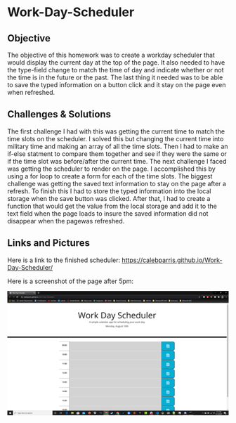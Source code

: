 # Work-Day-Scheduler

## Objective
The objective of this homework was to create a workday scheduler that would display the current day at the top of the page. It also needed to have the type-field change to match the time of day and indicate whether or not the time is in the future or the past. The last thing it needed was to be able to save the typed information on a button click and it stay on the page even when refreshed.

## Challenges & Solutions
The first challenge I had with this was getting the current time to match the time slots on the scheduler. I solved this but changing the current time into military time and making an array of all the time slots. Then I had to make an if-else statment to compare them together and see if they were the same or if the time slot was before/after the current time. The next challenge I faced was getting the scheduler to render on the page. I accomplished this by using a for loop to create a form for each of the time slots. The biggest challenge was getting the saved text information to stay on the page after a refresh. To finish this I had to store the typed information into the local storage when the save button was clicked. After that, I had to create a function that would get the value from the local storage and add it to the text field when the page loads to insure the saved information did not disappear when the pagewas refreshed.

## Links and Pictures
Here is a link to the finished scheduler: https://calebparris.github.io/Work-Day-Scheduler/

Here is a screenshot of the page after 5pm:

![Workday Scheduler Page](assets/images/Workday-Scheduler.png)
